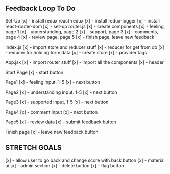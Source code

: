 ## Feedback Loop To Do ##

Set-Up
[x] - install redux react-redux
[x] - install redux-logger
[x] - install react-router-dom
[x] - set-up router.js
[x] - create components
    [x] - feeling, page 1
    [x] - understanding, page 2
    [x] - support, page 3
    [x] - comments, page 4
    [x] - review page, page 5
    [x] - finish page, leave new feedback


index.js
[x] - import store and reducer stuff 
[x] - reducer for get from db
[x] - reducer for holding form data
[x] - create store
[x] - provider tags

App.jsx
[x] - import router stuff
[x] - import all the components
[x] - header

Start Page
[x] - start button

Page1
[x] - feeling input. 1-5
[x] - next button

Page2
[x] - understanding input. 1-5
[x] - next button

Page3
[x] - supported input, 1-5
[x] - next button

Page4
[x] - comment input
[x] - next button

Page5
[x] - review data
[x] - submit feedback button

Finish page
[x] - leave new feedback button

## STRETCH GOALS ##

[x] - allow user to go back and change score with back button
[x] - material ui
[x] - admin section
    [x] - delete button
    [x] - flag button
